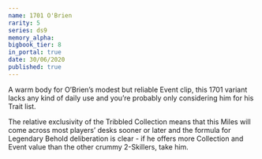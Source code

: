 ```yaml
---
name: 1701 O'Brien
rarity: 5
series: ds9
memory_alpha:
bigbook_tier: 8
in_portal: true
date: 30/06/2020
published: true
---
```


A warm body for O’Brien’s modest but reliable Event clip, this 1701 variant lacks any kind of daily use and you’re probably only considering him for his Trait list.

The relative exclusivity of the Tribbled Collection means that this Miles will come across most players’ desks sooner or later and the formula for Legendary Behold deliberation is clear - if he offers more Collection and Event value than the other crummy 2-Skillers, take him.
